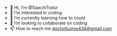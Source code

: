 - 👋 Hi, I’m @SaachiTodur
- 👀 I’m interested in coding
- 🌱 I’m currently learning how to could
- 💞️ I’m looking to collaborate on coding
- 📫 How to reach me doctorbunny434@gmail.com

<!---
SaachiTodur/SaachiTodur is a ✨ special ✨ repository because its `README.md` (this file) appears on your GitHub profile.
You can click the Preview link to take a look at your changes.
--->
